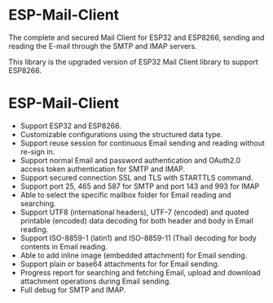 # ESP-Mail-Client
The complete and secured Mail Client for ESP32 and ESP8266, sending and reading the E-mail through the SMTP and IMAP servers.

This library is the upgraded version of ESP32 Mail Client library to support ESP8266.

# ESP-Mail-Client

- Support ESP32 and ESP8266.
- Customizable configurations using the structured data type.
- Support reuse session for continuous Email sending and reading without re-sign in.
- Support normal Email and password authentication and OAuth2.0 access token authentication for SMTP and IMAP.
- Support secured connection SSL and TLS with STARTTLS command.
- Support port 25, 465 and 587 for SMTP and port 143 and 993 for IMAP
- Able to select the specific mailbox folder for Email reading and searching.
- Support UTF8 (international headers), UTF-7 (encoded) and quoted printable (encoded) data decoding for both header and body in Email reading.
- Support ISO-8859-1 (latin1)  and ISO-8859-11 (Thai) decoding for body contents in Email reading.
- Able to add inline image (embedded attachment) for Email sending.
- Support plain or base64 attachments for for Email sending.
- Progress report for searching and fetching Email, upload and download attachment operations during Email sending.
- Full debug for SMTP and IMAP.
